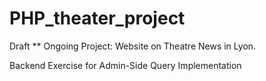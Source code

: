 # PHP_theater_project

Draft **
Ongoing Project: Website on Theatre News in Lyon.

Backend Exercise for Admin-Side Query Implementation
